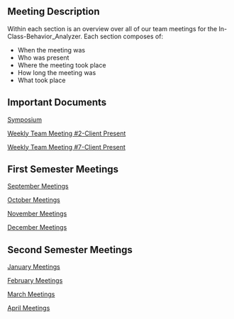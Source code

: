 ## Meeting Description
Within each section is an overview over all of our team meetings for the In-Class-Behavior_Analyzer. Each section composes of:
* When the meeting was
* Who was present
* Where the meeting took place
* How long the meeting was
* What took place

## Important Documents  
[Symposium](https://github.com/Tebbee/In-Class-Behavior-Analyzer/blob/master/Group%20Meetings/Symposium.md)

[Weekly Team Meeting #2-Client Present](https://github.com/Tebbee/In-Class-Behavior-Analyzer/blob/master/Group%20Meetings/September%20Meetings/September%2017-23%20Meeting%20%232%20(With%20Client).md)

[Weekly Team Meeting #7-Client Present](https://github.com/Tebbee/In-Class-Behavior-Analyzer/blob/master/Group%20Meetings/October%20Meetings/October%2022-28%20Meeting%20%237%20(With%20Client).md)

## First Semester Meetings
[September Meetings](https://github.com/Tebbee/In-Class-Behavior-Analyzer/tree/master/Group%20Meetings/September%20Meetings)

[October Meetings](https://github.com/Tebbee/In-Class-Behavior-Analyzer/tree/master/Group%20Meetings/October%20Meetings)

[November Meetings](https://github.com/Tebbee/In-Class-Behavior-Analyzer/tree/master/Group%20Meetings/November%20Meetings)

[December Meetings](https://github.com/Tebbee/In-Class-Behavior-Analyzer/tree/master/Group%20Meetings/December%20Meetings)

## Second Semester Meetings

[January Meetings](https://github.com/Tebbee/In-Class-Behavior-Analyzer/tree/master/Group%20Meetings/January%20Meetings)

[February Meetings](https://github.com/Tebbee/In-Class-Behavior-Analyzer/tree/master/Group%20Meetings/February%20Meetings)

[March Meetings](https://github.com/Tebbee/In-Class-Behavior-Analyzer/tree/master/Group%20Meetings/March%20Meetings)

[April Meetings](https://github.com/Tebbee/In-Class-Behavior-Analyzer/tree/master/Group%20Meetings/April%20Meetings)
